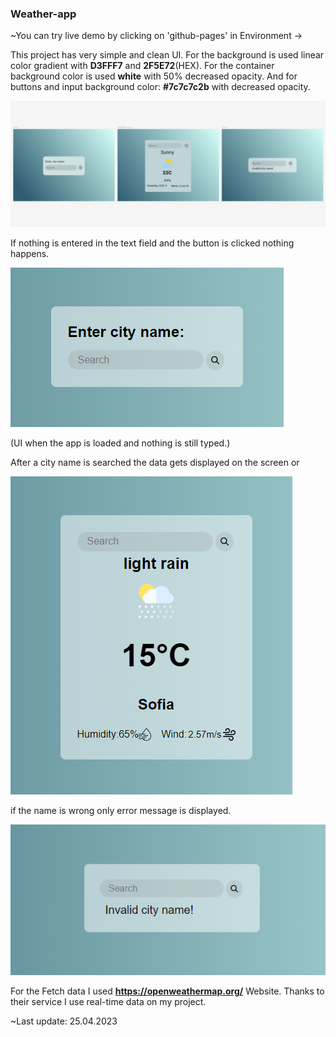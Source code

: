 ### Weather-app

~You can try live demo by clicking on 'github-pages' in Environment ->

This project has very simple and clean UI.
For the background is used linear color gradient with **D3FFF7** and **2F5E72**(HEX).
For the container background color is used **white** with  50% decreased opacity.
And for buttons and input background color: **#7c7c7c2b** with decreased opacity.

![weather-app-UI](img/weathe-app-UI.png)


If nothing is entered in the text field and the button is clicked nothing happens.

![weather-app-intro](img/intro.png)

(UI when the app is loaded and nothing is still typed.)

After a city name is searched the data gets displayed on the screen or 

![weather-app-preview](img/weather-app.png)

if the name is wrong only error message is displayed.

![weather-app-error](img/error.png)

For the Fetch data I used **https://openweathermap.org/** Website.
Thanks to their service I use real-time data on my project.

~Last update: 25.04.2023
